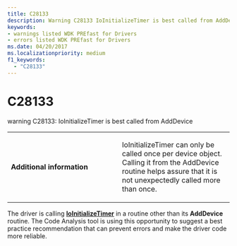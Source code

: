 ```yaml
---
title: C28133
description: Warning C28133 IoInitializeTimer is best called from AddDevice.
keywords:
- warnings listed WDK PREfast for Drivers
- errors listed WDK PREfast for Drivers
ms.date: 04/20/2017
ms.localizationpriority: medium 
f1_keywords: 
  - "C28133"
---
```


# C28133


warning C28133: IoInitializeTimer is best called from AddDevice

<table>
<colgroup>
<col width="50%" />
<col width="50%" />
</colgroup>
<tbody>
<tr class="odd">
<td align="left"><p><strong>Additional information</strong></p></td>
<td align="left"><p>IoInitializeTimer can only be called once per device object. Calling it from the AddDevice routine helps assure that it is not unexpectedly called more than once.</p></td>
</tr>
</tbody>
</table>

 

The driver is calling [**IoInitializeTimer**](/windows-hardware/drivers/ddi/wdm/nf-wdm-ioinitializetimer) in a routine other than its **AddDevice** routine. The Code Analysis tool is using this opportunity to suggest a best practice recommendation that can prevent errors and make the driver code more reliable.

 

